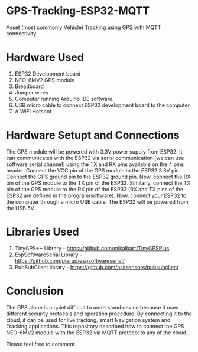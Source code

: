 # GPS-Tracking-ESP32-MQTT
Asset (most commonly Vehicle) Tracking using GPS with MQTT connectivity.

# Hardware Used
1. ESP32 Development board
2. NEO-6MV2 GPS module
4. Breadboard
5. Jumper wires
6. Computer running Arduino IDE software.
7. USB micro cable to connect ESP32 development board to the computer.
8. A WiFi Hotspot

# Hardware Setupt and Connections
The GPS module will be powered with 3.3V power supply from ESP32.
It can communicates with the ESP32 via serial communication [we can use software serial channel] using the TX and RX pins available on the 4 pins header.
Connect the VCC pin of the GPS module to the ESP32 3.3V pin.
Connect the GPS ground pin to the ESP32 ground pin.
Now, connect the RX pin of the GPS module to the TX pin of the ESP32. Similarly, connect the TX pin of the GPS module to the RX pin of the ESP32 (RX and TX pins of the ESP32 are defined in the program/software).
Now, connect your ESP32 to the computer through a micro USB cable.
The ESP32 will be powered from the USB 5V.

# Libraries Used
1. TinyGPS++ Library - https://github.com/mikalhart/TinyGPSPlus
2. EspSoftwareSerial Library - https://github.com/plerup/espsoftwareserial/
3. PubSubClient library - https://github.com/asksensors/pubsubclient

# Conclusion
The GPS alone is a quiet difficult to understand device because it uses different security protocols and operation procedure. By connecting it to the cloud, it can be used for live tracking, smart Navigation system and Tracking applications. This repository described how to connect the GPS NEO-6MV2 module with the ESP32 via MQTT protocol to any of the cloud.

Please feel free to comment.
